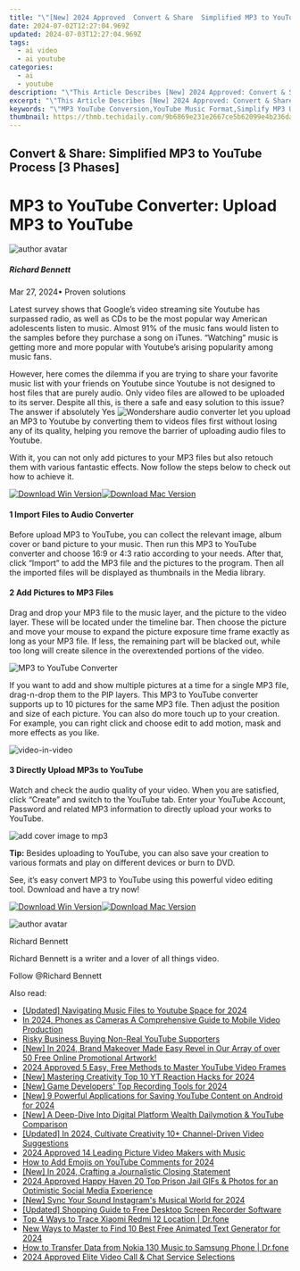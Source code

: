 ```yaml
---
title: "\"[New] 2024 Approved  Convert & Share  Simplified MP3 to YouTube Process [3 Phases]\""
date: 2024-07-02T12:27:04.969Z
updated: 2024-07-03T12:27:04.969Z
tags:
  - ai video
  - ai youtube
categories:
  - ai
  - youtube
description: "\"This Article Describes [New] 2024 Approved: Convert & Share: Simplified MP3 to YouTube Process [3 Phases]\""
excerpt: "\"This Article Describes [New] 2024 Approved: Convert & Share: Simplified MP3 to YouTube Process [3 Phases]\""
keywords: "\"MP3 YouTube Conversion,YouTube Music Format,Simplify MP3 Upload,MP3 to Video Streaming,Easy MP3 YouTube Post,Audio-to-Video MP3 Guide,MP3 YouTube Sharing\""
thumbnail: https://thmb.techidaily.com/9b6869e231e2667ce5b62099e4b236daaa6b93b4b1b8e67663aad45fe3a9f4b0.png
---
```


## Convert & Share: Simplified MP3 to YouTube Process [3 Phases]

# MP3 to YouTube Converter: Upload MP3 to YouTube

![author avatar](https://images.wondershare.com/filmora/article-images/richard-bennett.jpg)

##### Richard Bennett

 Mar 27, 2024• Proven solutions

 Latest survey shows that Google’s video streaming site Youtube has surpassed radio, as well as CDs to be the most popular way American adolescents listen to music. Almost 91% of the music fans would listen to the samples before they purchase a song on iTunes. “Watching” music is getting more and more popular with Youtube’s arising popularity among music fans.

 However, here comes the dilemma if you are trying to share your favorite music list with your friends on Youtube since Youtube is not designed to host files that are purely audio. Only video files are allowed to be uploaded to its server. Despite all this, is there a safe and easy solution to this issue? The answer if absolutely Yes ![Wondershare audio converter](https://tools.techidaily.com/wondershare/filmora/download/) let you upload an MP3 to Youtube by converting them to videos files first without losing any of its quality, helping you remove the barrier of uploading audio files to Youtube.

 With it, you can not only add pictures to your MP3 files but also retouch them with various fantastic effects. Now follow the steps below to check out how to achieve it.

[![Download Win Version](https://images.wondershare.com/filmora/guide/download-btn-win.jpg)](https://tools.techidaily.com/wondershare/filmora/download/)[![Download Mac Version](https://images.wondershare.com/filmora/guide/download-btn-mac.jpg)](https://tools.techidaily.com/wondershare/filmora/download/)

#### 1 Import Files to Audio Converter

 Before upload MP3 to YouTube, you can collect the relevant image, album cover or band picture to your music. Then run this MP3 to YouTube converter and choose 16:9 or 4:3 ratio according to your needs. After that, click “Import” to add the MP3 file and the pictures to the program. Then all the imported files will be displayed as thumbnails in the Media library.

#### 2 Add Pictures to MP3 Files

 Drag and drop your MP3 file to the music layer, and the picture to the video layer. These will be located under the timeline bar. Then choose the picture and move your mouse to expand the picture exposure time frame exactly as long as your MP3 file. If less, the remaining part will be blacked out, while too long will create silence in the overextended portions of the video.

![MP3 to YouTube Converter](https://images.wondershare.com/images/multimedia/video-editor/add-picture-to-music.jpg)

 If you want to add and show multiple pictures at a time for a single MP3 file, drag-n-drop them to the PIP layers. This MP3 to YouTube converter supports up to 10 pictures for the same MP3 file. Then adjust the position and size of each picture. You can also do more touch up to your creation. For example, you can right click and choose edit to add motion, mask and more effects as you like.

![video-in-video](https://images.wondershare.com/images/multimedia/video-editor/video-in-video.jpg)

#### 3 Directly Upload MP3s to YouTube

 Watch and check the audio quality of your video. When you are satisfied, click “Create” and switch to the YouTube tab. Enter your YouTube Account, Password and related MP3 information to directly upload your works to YouTube.

![add cover image to mp3](https://images.wondershare.com/images/multimedia/video-editor/apple-device.jpg)

**Tip:**
Besides uploading to YouTube, you can also save your creation to various formats and play on different devices or burn to DVD.

 See, it’s easy convert MP3 to YouTube using this powerful video editing tool. Download and have a try now!

[![Download Win Version](https://images.wondershare.com/filmora/guide/download-btn-win.jpg)](https://tools.techidaily.com/wondershare/filmora/download/)[![Download Mac Version](https://images.wondershare.com/filmora/guide/download-btn-mac.jpg)](https://tools.techidaily.com/wondershare/filmora/download/)

![author avatar](https://images.wondershare.com/filmora/article-images/richard-bennett.jpg)

Richard Bennett

Richard Bennett is a writer and a lover of all things video.

Follow @Richard Bennett


<ins class="adsbygoogle"
     style="display:block"
     data-ad-format="autorelaxed"
     data-ad-client="ca-pub-7571918770474297"
     data-ad-slot="1223367746"></ins>



<ins class="adsbygoogle"
     style="display:block"
     data-ad-client="ca-pub-7571918770474297"
     data-ad-slot="8358498916"
     data-ad-format="auto"
     data-full-width-responsive="true"></ins>

<span class="atpl-alsoreadstyle">Also read:</span>
<div><ul>
<li><a href="https://youtube-data.techidaily.com/ed-navigating-music-files-to-youtube-space-for-2024/"><u>[Updated] Navigating Music Files to Youtube Space for 2024</u></a></li>
<li><a href="https://youtube-data.techidaily.com/24-phones-as-cameras-a-comprehensive-guide-to-mobile-video-production/"><u>In 2024, Phones as Cameras  A Comprehensive Guide to Mobile Video Production</u></a></li>
<li><a href="https://youtube-data.techidaily.com/-business-buying-non-real-youtube-supporters/"><u>Risky Business  Buying Non-Real YouTube Supporters</u></a></li>
<li><a href="https://youtube-data.techidaily.com/n-2024-brand-makeover-made-easy-revel-in-our-array-of-over-50-free-online-promotional-artwork/"><u>[New] In 2024, Brand Makeover Made Easy  Revel in Our Array of over 50 Free Online Promotional Artwork!</u></a></li>
<li><a href="https://youtube-data.techidaily.com/approved-5-easy-free-methods-to-master-youtube-video-frames/"><u>2024 Approved  5 Easy, Free Methods to Master YouTube Video Frames</u></a></li>
<li><a href="https://youtube-data.techidaily.com/astering-creativity-top-10-yt-reaction-hacks-for-2024/"><u>[New] Mastering Creativity  Top 10 YT Reaction Hacks for 2024</u></a></li>
<li><a href="https://youtube-data.techidaily.com/ame-developers-top-recording-tools-for-2024/"><u>[New] Game Developers' Top Recording Tools for 2024</u></a></li>
<li><a href="https://youtube-data.techidaily.com/-powerful-applications-for-saving-youtube-content-on-android-for-2024/"><u>[New] 9 Powerful Applications for Saving YouTube Content on Android for 2024</u></a></li>
<li><a href="https://youtube-data.techidaily.com/-deep-dive-into-digital-platform-wealth-dailymotion-and-youtube-comparison/"><u>[New] A Deep-Dive Into Digital Platform Wealth  Dailymotion & YouTube Comparison</u></a></li>
<li><a href="https://youtube-data.techidaily.com/ed-in-2024-cultivate-creativity-10plus-channel-driven-video-suggestions/"><u>[Updated] In 2024, Cultivate Creativity  10+ Channel-Driven Video Suggestions</u></a></li>
<li><a href="https://ai-vdieo-software.techidaily.com/2024-approved-14-leading-picture-video-makers-with-music/"><u>2024 Approved 14 Leading Picture Video Makers with Music</u></a></li>
<li><a href="https://youtube-help.techidaily.com/how-to-add-emojis-on-youtube-comments-for-2024/"><u>How to Add Emojis on YouTube Comments for 2024</u></a></li>
<li><a href="https://facebook-video-share.techidaily.com/new-in-2024-crafting-a-journalistic-closing-statement/"><u>[New] In 2024, Crafting a Journalistic Closing Statement</u></a></li>
<li><a href="https://facebook-video-content.techidaily.com/2024-approved-happy-haven-20-top-prison-jail-gifs-and-photos-for-an-optimistic-social-media-experience/"><u>2024 Approved  Happy Haven  20 Top Prison Jail GIFs & Photos for an Optimistic Social Media Experience</u></a></li>
<li><a href="https://instagram-videos.techidaily.com/new-sync-your-sound-instagrams-musical-world-for-2024/"><u>[New] Sync Your Sound  Instagram's Musical World for 2024</u></a></li>
<li><a href="https://desktop-recording.techidaily.com/updated-shopping-guide-to-free-desktop-screen-recorder-software/"><u>[Updated] Shopping Guide to Free Desktop Screen Recorder Software</u></a></li>
<li><a href="https://android-location-track.techidaily.com/top-4-ways-to-trace-xiaomi-redmi-12-location-drfone-by-drfone-virtual-android/"><u>Top 4 Ways to Trace Xiaomi Redmi 12 Location | Dr.fone</u></a></li>
<li><a href="https://animation-videos.techidaily.com/new-ways-to-master-to-find-10-best-free-animated-text-generator-for-2024/"><u>New Ways to Master to Find 10 Best Free Animated Text Generator for 2024</u></a></li>
<li><a href="https://android-transfer.techidaily.com/how-to-transfer-data-from-nokia-130-music-to-samsung-phone-drfone-by-drfone-transfer-from-android-transfer-from-android/"><u>How to Transfer Data from Nokia 130 Music to Samsung Phone | Dr.fone</u></a></li>
<li><a href="https://digital-screen-recording.techidaily.com/2024-approved-elite-video-call-and-chat-service-selections/"><u>2024 Approved  Elite Video Call & Chat Service Selections</u></a></li>
</ul></div>
